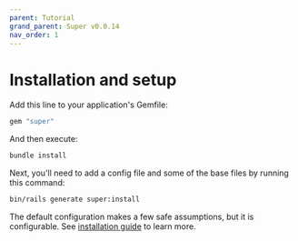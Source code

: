 ```yaml
---
parent: Tutorial
grand_parent: Super v0.0.14
nav_order: 1
---
```

# Installation and setup

Add this line to your application's Gemfile:

```ruby
gem "super"
```

And then execute:

```sh
bundle install
```

Next, you'll need to add a config file and some of the base files by running this command:

```sh
bin/rails generate super:install
```

The default configuration makes a few safe assumptions, but it is configurable.
See [installation guide](../guides/installation_options.md) to learn more.
